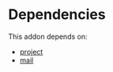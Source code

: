# Dependencies

This addon depends on:

- [project](https://github.com/bringout/oca-ocb-project/tree/c42e326277183f2f00a74e72411a653fd86f73b4/odoo-bringout-oca-ocb-project)
- [mail](https://github.com/bringout/oca-ocb-core/tree/5d1ce43101a4d83b4ac660942e4a7a462823262f/odoo-bringout-oca-ocb-mail)
